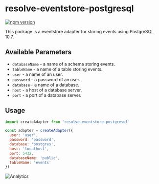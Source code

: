 # **resolve-eventstore-postgresql**
[![npm version](https://badge.fury.io/js/resolve-eventstore-postgresql.svg)](https://badge.fury.io/js/resolve-eventstore-postgresql)

This package is a eventstore adapter for storing events using PostgreSQL 10.7.

## Available Parameters

* `databaseName` - a name of a schema storing events.
* `tableName` - a name of a table storing events.
* `user` - a name of an user.
* `password` - a password of an user.
* `database` - a name of a database.
* `host` - a host of a database server.
* `port` - a port of a database server.


## Usage

```js
import createAdapter from 'resolve-eventstore-postgresql'

const adapter = createAdapter({
  user: 'user',
  password: 'password',
  database: 'postgres',
  host: 'localhost',
  port: 5432,
  databaseName: 'public',
  tableName: 'events'
})
```

![Analytics](https://ga-beacon.appspot.com/UA-118635726-1/packages-resolve-eventstore-postgresql-readme?pixel)

